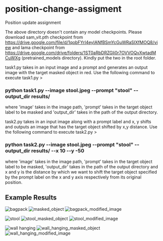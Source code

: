 # position-change-assigment
Position update assignment 


The above directory doesn't contain any model checkpoints. Please download sam_vit.pth checkpoint from https://drive.google.com/file/d/1qobFYrI4eyIANfBSmYcGuWRaSIXfMOQ8/view and lama checkpoint from https://drive.google.com/drive/folders/1ST0aRbDRZGli0r7OVVOQvXwtadMCuWXg (pretrained_models directory). Kindly put the two in the root folder. 

task1.py takes in an input image and a prompt and generates an output image with the target masked object in red. Use the following command to execute task1.py >

### python task1.py --image stool.jpeg --prompt "stool" --output_dir results/

where 'image' takes in the image path, 'prompt' takes in the target object label to be masked and 'output_dir' takes in the path of the output directory.

task2.py takes in an input image along with a prompt label and x, y shifts and outputs an image that has the target object shifted by x,y distance. Use the following command to execute task2.py >

### python task2.py --image stool.jpeg --prompt "stool" --output_dir results/ --x 10 --y -50

where 'image' takes in the image path, 'prompt' takes in the target object label to be masked, 'output_dir' takes in the path of the output directory and x and y is the distance by which we want to shift the target object specified by the prompt label on the x and y axis respectively from its original position.

## Example Results 

![bagpack](https://github.com/yellowwoods12/position-change-assigment/assets/31931348/d454be9c-b7a1-49a8-abdd-af9758980566) 
![masked_object](https://github.com/yellowwoods12/position-change-assigment/assets/31931348/18da1f06-e986-4dcf-8f03-e3b0b52e8044) 
![bagpack_modified_image](https://github.com/yellowwoods12/position-change-assigment/assets/31931348/9f6a0d93-d26e-4cf7-932a-ef924c3f5c9c)


![stool](https://github.com/yellowwoods12/position-change-assigment/assets/31931348/6d151e8d-4118-4b18-934c-324cc4a12c5a)
![stool_masked_object](https://github.com/yellowwoods12/position-change-assigment/assets/31931348/fb1ad3e8-bc79-42ac-b9d0-c74a9bf02d1c)
![stool_modified_image](https://github.com/yellowwoods12/position-change-assigment/assets/31931348/44396280-4a0f-43bd-8408-3115e1e2c04a)


![wall hanging](https://github.com/yellowwoods12/position-change-assigment/assets/31931348/5cdf6fbd-2cf9-461d-941e-807af943834c)
![wall_hanging_masked_object](https://github.com/yellowwoods12/position-change-assigment/assets/31931348/8f535ba1-a65e-4839-9932-fafe068f59c0)
![wall_hanging_modified_image](https://github.com/yellowwoods12/position-change-assigment/assets/31931348/be5fa2db-106e-4bc5-bec2-f127c6d60a7a)


